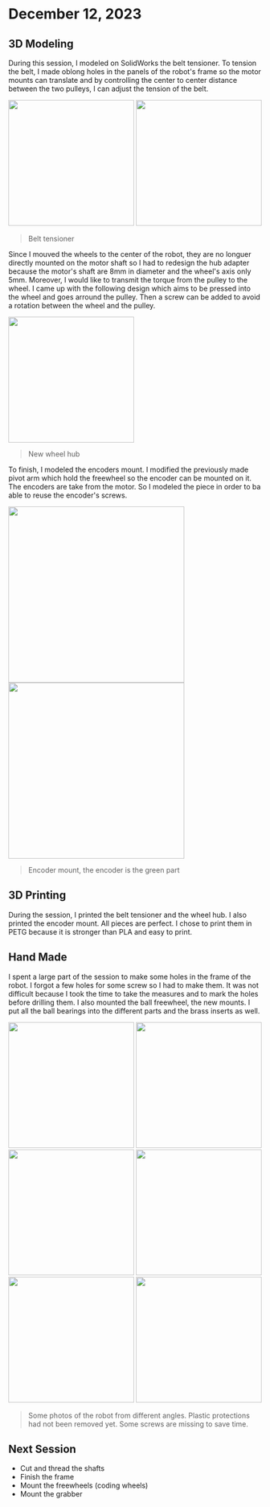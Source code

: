 # December 12, 2023
## 3D Modeling
During this session, I modeled on SolidWorks the belt tensioner. To tension the belt, I made oblong holes in the panels of the robot's frame so the motor mounts can translate and by controlling the center to center distance between the two pulleys, I can adjust the tension of the belt.

<img src="./src/session_04/tensioner.jpg" width="250"> <img src="./src/session_04/screws.jpg" width="250">

> Belt tensioner

Since I mouved the wheels to the center of the robot, they are no longuer directly mounted on the motor shaft so I had to redesign the hub adapter because the motor's shaft are 8mm in diameter and the wheel's axis only 5mm. Moreover, I would like to transmit the torque from the pulley to the wheel.
I came up with the following design which aims to be pressed into the wheel and goes arround the pulley. Then a screw can be added to avoid a rotation between the wheel and the pulley.

<img src="./src/session_04/hub.jpg" width="250">

> New wheel hub

To finish, I modeled the encoders mount. I modified the previously made pivot arm which hold the freewheel so the encoder can be mounted on it. The encoders are take from the motor. So I modeled the piece in order to ba able to reuse the encoder's screws.

<img src="./src/session_04/coder mount.jpg" width="350"> <img src="./src/session_04/coder mount 2.jpg" width="350">

> Encoder mount, the encoder is the green part

## 3D Printing
During the session, I printed the belt tensioner and the wheel hub. I also printed the encoder mount. All pieces are perfect. I chose to print them in PETG because it is stronger than PLA and easy to print.

## Hand Made
I spent a large part of the session to make some holes in the frame of the robot. I forgot a few holes for some screw so I had to make them. It was not difficult because I took the time to take the measures and to mark the holes before drilling them. I also mounted the ball freewheel, the new mounts. I put all the ball bearings into the different parts and the brass inserts as well.

<img src="./src/session_04/20231212_114601.jpg" width="250"> <img src="./src/session_04/20231212_114616.jpg" width="250"> <img src="./src/session_04/20231212_114630.jpg" width="250"> <img src="./src/session_04/20231212_114640.jpg" width="250"> <img src="./src/session_04/20231212_114652.jpg" width="250"> <img src="./src/session_04/20231212_114709.jpg" width="250">

> Some photos of the robot from different angles. Plastic protections had not been removed yet. Some screws are missing to save time.

## Next Session
- Cut and thread the shafts
- Finish the frame
- Mount the freewheels (coding wheels)
- Mount the grabber